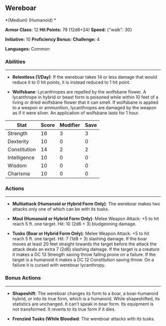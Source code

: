 ## Wereboar
*(Medium) (Humanoid) *

**Armor Class:** 12
**Hit Points:** 78 (12d8+24)
**Speed:** {"walk": 30}

**Initiative:** 10
**Proficiency Bonus:**
**Challenge:** 4

**Languages:** Common

### Abilities
 --- 
- **Relentless (1/Day)**: If the wereboar takes 14 or less damage that would reduce it to 0 hit points, it is instead reduced to 1 hit point.

- **Wolfsbane**: Lycanthropes are repelled by the wolfsbane flower. A lycanthrope in hybrid or beast form is poisoned while within 10 feet of a living or dried wolfsbane flower that it can smell. If wolfsbane is applied to a weapon or ammunition, lycanthropes are damaged by the weapon as if it were silver. An application of wolfsbane lasts for 1 hour.



| Stat | Score | Modifier | Save |
| ---- | ---- | ---- | ---- |
| Strength | 16 | 3 | 3 |
| Dexterity | 10 | 0 | 0 |
| Constitution | 14 | 2 | 2 |
| Intelligence | 10 | 0 | 0 |
| Wisdom | 10 | 0 | 0 |
| Charisma | 10 | 0 | 0 |

### Actions
 --- 
- **Multiattack (Humanoid or Hybrid Form Only)**: The wereboar makes two attacks  only one of which can be with its tusks.

- **Maul (Humanoid or Hybrid Form Only)**: Melee Weapon Attack: +5 to hit  reach 5 ft.  one target. Hit: 10 (2d6 + 3) bludgeoning damage.

- **Tusks (Boar or Hybrid Form Only)**: Melee Weapon Attack: +5 to hit  reach 5 ft.  one target. Hit: 7 (1d8 + 3) slashing damage. If the boar moves at least 20 feet straight towards the target before the attack  the attack deals an extra 7 (2d6) slashing damage. If the target is a creature  it makes a DC 13 Strength saving throw  falling prone on a failure. If the target is a humanoid  it makes a DC 12 Constitution saving throw. On a failure  it is cursed with wereboar lycanthropy.

### Bonus Actions
 --- 
- **Shapeshift**: The wereboar changes its form to a boar, a boar-humanoid hybrid, or into its true form, which is a humanoid. While shapeshifted, its statistics are unchanged. It can't speak in boar form. Its equipment is not transformed. It reverts to its true form if it dies.

- **Frenzied Tusks (While Bloodied**: The wereboar attacks with its tusks.

